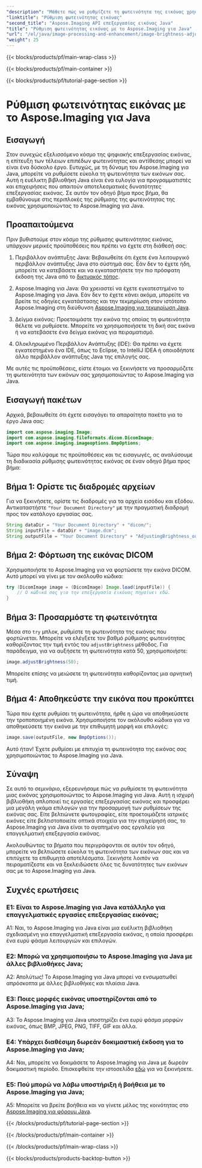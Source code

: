 ```yaml
---
"description": "Μάθετε πώς να ρυθμίζετε τη φωτεινότητα της εικόνας χρησιμοποιώντας το Aspose.Imaging για Java. Βελτιώστε τις εικόνες σας χωρίς κόπο με αυτόν τον ολοκληρωμένο οδηγό."
"linktitle": "Ρύθμιση φωτεινότητας εικόνας"
"second_title": "Aspose.Imaging API επεξεργασίας εικόνας Java"
"title": "Ρύθμιση φωτεινότητας εικόνας με το Aspose.Imaging για Java"
"url": "/el/java/image-processing-and-enhancement/image-brightness-adjustment/"
"weight": 25
---
```


{{< blocks/products/pf/main-wrap-class >}}

{{< blocks/products/pf/main-container >}}

{{< blocks/products/pf/tutorial-page-section >}}

# Ρύθμιση φωτεινότητας εικόνας με το Aspose.Imaging για Java

## Εισαγωγή

Στον συνεχώς εξελισσόμενο κόσμο της ψηφιακής επεξεργασίας εικόνας, η επίτευξη των τέλειων επιπέδων φωτεινότητας και αντίθεσης μπορεί να είναι ένα δύσκολο έργο. Ευτυχώς, με τη δύναμη του Aspose.Imaging για Java, μπορείτε να ρυθμίσετε εύκολα τη φωτεινότητα των εικόνων σας. Αυτή η ευέλικτη βιβλιοθήκη Java είναι ένα ευλογία για προγραμματιστές και επιχειρήσεις που απαιτούν αποτελεσματικές δυνατότητες επεξεργασίας εικόνας. Σε αυτόν τον οδηγό βήμα προς βήμα, θα εμβαθύνουμε στις περιπλοκές της ρύθμισης της φωτεινότητας της εικόνας χρησιμοποιώντας το Aspose.Imaging για Java.

## Προαπαιτούμενα

Πριν βυθιστούμε στον κόσμο της ρύθμισης φωτεινότητας εικόνας, υπάρχουν μερικές προϋποθέσεις που πρέπει να έχετε στη διάθεσή σας:

1. Περιβάλλον ανάπτυξης Java: Βεβαιωθείτε ότι έχετε ένα λειτουργικό περιβάλλον ανάπτυξης Java στο σύστημά σας. Εάν δεν το έχετε ήδη, μπορείτε να κατεβάσετε και να εγκαταστήσετε την πιο πρόσφατη έκδοση της Java από το [δικτυακός τόπος](https://www.oracle.com/java/technologies/javase-downloads).

2. Aspose.Imaging για Java: Θα χρειαστεί να έχετε εγκατεστημένο το Aspose.Imaging για Java. Εάν δεν το έχετε κάνει ακόμα, μπορείτε να βρείτε τις οδηγίες εγκατάστασης και την τεκμηρίωση στον ιστότοπο Aspose.Imaging στη διεύθυνση [Aspose.Imaging για τεκμηρίωση Java](https://reference.aspose.com/imaging/java/).

3. Δείγμα εικόνας: Προετοιμάστε την εικόνα της οποίας τη φωτεινότητα θέλετε να ρυθμίσετε. Μπορείτε να χρησιμοποιήσετε τη δική σας εικόνα ή να κατεβάσετε ένα δείγμα εικόνας για πειραματισμό.

4. Ολοκληρωμένο Περιβάλλον Ανάπτυξης (IDE): Θα πρέπει να έχετε εγκατεστημένο ένα IDE, όπως το Eclipse, το IntelliJ IDEA ή οποιοδήποτε άλλο περιβάλλον ανάπτυξης Java της επιλογής σας.

Με αυτές τις προϋποθέσεις, είστε έτοιμοι να ξεκινήσετε να προσαρμόζετε τη φωτεινότητα των εικόνων σας χρησιμοποιώντας το Aspose.Imaging για Java.

## Εισαγωγή πακέτων

Αρχικά, βεβαιωθείτε ότι έχετε εισαγάγει τα απαραίτητα πακέτα για το έργο Java σας:

```java
import com.aspose.imaging.Image;
import com.aspose.imaging.fileformats.dicom.DicomImage;
import com.aspose.imaging.imageoptions.BmpOptions;
```

Τώρα που καλύψαμε τις προϋποθέσεις και τις εισαγωγές, ας αναλύσουμε τη διαδικασία ρύθμισης φωτεινότητας εικόνας σε έναν οδηγό βήμα προς βήμα:

## Βήμα 1: Ορίστε τις διαδρομές αρχείων

Για να ξεκινήσετε, ορίστε τις διαδρομές για τα αρχεία εισόδου και εξόδου. Αντικαταστήστε `"Your Document Directory"` με την πραγματική διαδρομή προς τον κατάλογο εργασίας σας.

```java
String dataDir = "Your Document Directory" + "dicom/";
String inputFile = dataDir + "image.dcm";
String outputFile = "Your Document Directory" + "AdjustingBrightness_out.bmp";
```

## Βήμα 2: Φόρτωση της εικόνας DICOM

Χρησιμοποιήστε το Aspose.Imaging για να φορτώσετε την εικόνα DICOM. Αυτό μπορεί να γίνει με τον ακόλουθο κώδικα:

```java
try (DicomImage image = (DicomImage) Image.load(inputFile)) {
    // Ο κώδικά σας για την επεξεργασία εικόνας πηγαίνει εδώ.
}
```

## Βήμα 3: Προσαρμόστε τη φωτεινότητα

Μέσα στο `try` μπλοκ, ρυθμίστε τη φωτεινότητα της εικόνας που φορτώνεται. Μπορείτε να ελέγξετε τον βαθμό ρύθμισης φωτεινότητας καθορίζοντας την τιμή εντός του `adjustBrightness` μέθοδος. Για παράδειγμα, για να αυξήσετε τη φωτεινότητα κατά 50, χρησιμοποιήστε:

```java
image.adjustBrightness(50);
```

Μπορείτε επίσης να μειώσετε τη φωτεινότητα καθορίζοντας μια αρνητική τιμή.

## Βήμα 4: Αποθηκεύστε την εικόνα που προκύπτει

Τώρα που έχετε ρυθμίσει τη φωτεινότητα, ήρθε η ώρα να αποθηκεύσετε την τροποποιημένη εικόνα. Χρησιμοποιήστε τον ακόλουθο κώδικα για να αποθηκεύσετε την εικόνα με την επιθυμητή μορφή και επιλογές:

```java
image.save(outputFile, new BmpOptions());
```

Αυτό ήταν! Έχετε ρυθμίσει με επιτυχία τη φωτεινότητα της εικόνας σας χρησιμοποιώντας το Aspose.Imaging για Java.

## Σύναψη

Σε αυτό το σεμινάριο, εξερευνήσαμε πώς να ρυθμίσετε τη φωτεινότητα μιας εικόνας χρησιμοποιώντας το Aspose.Imaging για Java. Αυτή η ισχυρή βιβλιοθήκη απλοποιεί τις εργασίες επεξεργασίας εικόνας και προσφέρει μια μεγάλη γκάμα επιλογών για την προσαρμογή των ρυθμίσεων της εικόνας σας. Είτε βελτιώνετε φωτογραφίες, είτε προετοιμάζετε ιατρικές εικόνες είτε βελτιστοποιείτε οπτικά στοιχεία για την επιχείρησή σας, το Aspose.Imaging για Java είναι το αγαπημένο σας εργαλείο για επαγγελματική επεξεργασία εικόνας.

Ακολουθώντας τα βήματα που περιγράφονται σε αυτόν τον οδηγό, μπορείτε να βελτιώσετε εύκολα τη φωτεινότητα των εικόνων σας και να επιτύχετε τα επιθυμητά αποτελέσματα. Ξεκινήστε λοιπόν να πειραματίζεστε και να ξεκλειδώσετε όλες τις δυνατότητες των εικόνων σας με το Aspose.Imaging για Java.

## Συχνές ερωτήσεις

### Ε1: Είναι το Aspose.Imaging για Java κατάλληλο για επαγγελματικές εργασίες επεξεργασίας εικόνας;

A1: Ναι, το Aspose.Imaging για Java είναι μια ευέλικτη βιβλιοθήκη σχεδιασμένη για επαγγελματική επεξεργασία εικόνας, η οποία προσφέρει ένα ευρύ φάσμα λειτουργιών και επιλογών.

### Ε2: Μπορώ να χρησιμοποιήσω το Aspose.Imaging για Java με άλλες βιβλιοθήκες Java;

A2: Απολύτως! Το Aspose.Imaging για Java μπορεί να ενσωματωθεί απρόσκοπτα με άλλες βιβλιοθήκες και πλαίσια Java.

### Ε3: Ποιες μορφές εικόνας υποστηρίζονται από το Aspose.Imaging για Java;

A3: Το Aspose.Imaging για Java υποστηρίζει ένα ευρύ φάσμα μορφών εικόνας, όπως BMP, JPEG, PNG, TIFF, GIF και άλλα.

### Ε4: Υπάρχει διαθέσιμη δωρεάν δοκιμαστική έκδοση για το Aspose.Imaging για Java;

A4: Ναι, μπορείτε να δοκιμάσετε το Aspose.Imaging για Java με δωρεάν δοκιμαστική περίοδο. Επισκεφθείτε την ιστοσελίδα [εδώ](https://releases.aspose.com/) για να ξεκινήσετε.

### Ε5: Πού μπορώ να λάβω υποστήριξη ή βοήθεια με το Aspose.Imaging για Java;

A5: Μπορείτε να βρείτε βοήθεια και να γίνετε μέλος της κοινότητας στο [Aspose.Imaging για φόρουμ Java](https://forum.aspose.com/).

{{< /blocks/products/pf/tutorial-page-section >}}

{{< /blocks/products/pf/main-container >}}

{{< /blocks/products/pf/main-wrap-class >}}

{{< blocks/products/products-backtop-button >}}